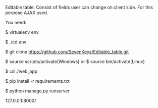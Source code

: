 Editable table. Consist of fields user can change on client side. For this perpose AJAX used.

You need:

$ virtualenv env

$ ./cd env

$ git clone https://github.com/SevenKeys/Editable_table.git

$ source scripts/activate(Windows) or $ source bin/activate(Linux)

$ cd ./web_app

$ pip install -r requirements.txt

$ python manage.py runserver

127.0.0.1:8000/
